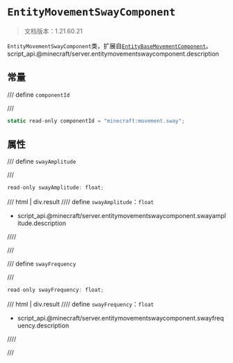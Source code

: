 # `EntityMovementSwayComponent`

> 文档版本：1.21.60.21

`EntityMovementSwayComponent`类，扩展自[`EntityBaseMovementComponent`](./entitybasemovementcomponent.md)。script_api.@minecraft/server.entitymovementswaycomponent.description

## 常量

/// define
`componentId`


///

```js
static read-only componentId = "minecraft:movement.sway";
```


## 属性

/// define
`swayAmplitude`


///

```js
read-only swayAmplitude: float;
```

/// html | div.result
//// define
`swayAmplitude`：`float`

- script_api.@minecraft/server.entitymovementswaycomponent.swayamplitude.description


////

///


/// define
`swayFrequency`


///

```js
read-only swayFrequency: float;
```

/// html | div.result
//// define
`swayFrequency`：`float`

- script_api.@minecraft/server.entitymovementswaycomponent.swayfrequency.description


////

///

